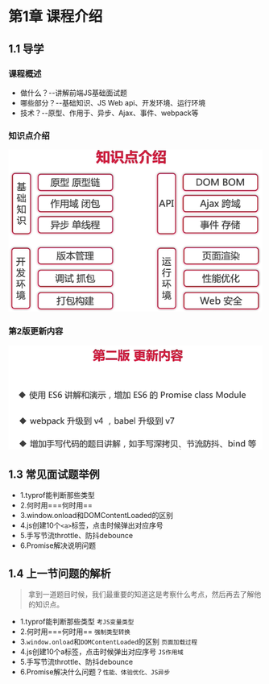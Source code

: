 # 第1章 课程介绍

## 1.1 导学 

### 课程概述
+ 做什么？--讲解前端JS基础面试题
+ 哪些部分？--基础知识、JS Web api、开发环境、运行环境
+ 技术？--原型、作用于、异步、Ajax、事件、webpack等

### 知识点介绍
![知识点介绍](images/1_1_知识点介绍.png)

### 第2版更新内容
![第2版更新内容](images/1_2第二版更新内容.png)

## 1.3 常见面试题举例

+ 1.typrof能判断那些类型
+ 2.何时用===何时用==
+ 3.window.onload和DOMContentLoaded的区别
+ 4.js创建10个`<a>`标签，点击时候弹出对应序号
+ 5.手写节流throttle、防抖debounce
+ 6.Promise解决说明问题

## 1.4 上一节问题的解析

> 拿到一道题目时候，我们最重要的知道这是考察什么考点，然后再去了解他的知识点。

+ 1.typrof能判断那些类型 `考JS变量类型`
+ 2.何时用===何时用== `强制类型转换`
+ 3.`window.onload`和`DOMContentLoaded`的区别 `页面加载过程`
+ 4.js创建10个a标签，点击时候弹出对应序号 `JS作用域`
+ 5.手写节流throttle、防抖debounce
+ 6.Promise解决什么问题？`性能、体验优化、JS异步`
